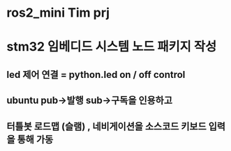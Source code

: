 
# ros2_mini Tim prj
# stm32 임베디드 시스템 노드 패키지 작성
## led 제어 연결 = python.led on / off control  
## ubuntu pub->발행 sub->구독을 인용하고 
## 터틀봇 로드맵 (슬램) , 네비게이션을 소스코드 키보드 입력을 통해 가동


